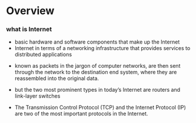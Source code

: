 # Overview
### what is Internet
- basic hardware and software components that make up the Internet
- Internet in terms of a networking infrastructure that provides services to distributed applications

* known as packets in the jargon of computer networks, are then
sent through the network to the destination end system, where they are reassembled
into the original data.

* but the two most prominent types in
today’s Internet are routers and link-layer switches

* The Transmission Control Protocol (TCP) and the Internet Protocol (IP) are two of
the most important protocols in the Internet. 
